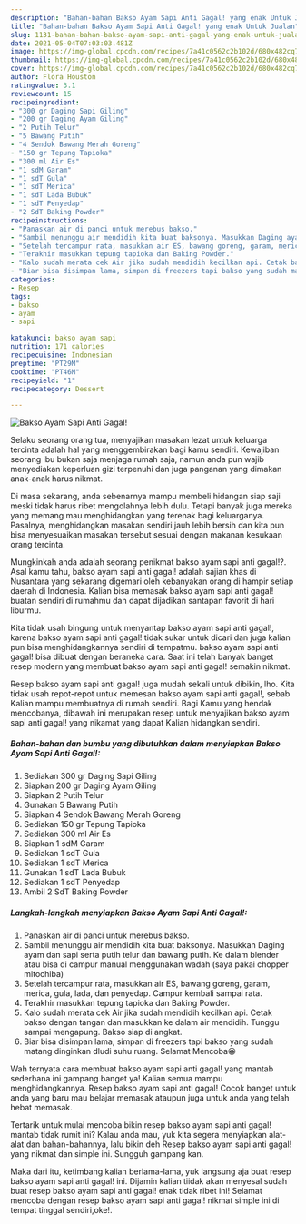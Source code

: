 ```yaml
---
description: "Bahan-bahan Bakso Ayam Sapi Anti Gagal! yang enak Untuk Jualan"
title: "Bahan-bahan Bakso Ayam Sapi Anti Gagal! yang enak Untuk Jualan"
slug: 1131-bahan-bahan-bakso-ayam-sapi-anti-gagal-yang-enak-untuk-jualan
date: 2021-05-04T07:03:03.481Z
image: https://img-global.cpcdn.com/recipes/7a41c0562c2b102d/680x482cq70/bakso-ayam-sapi-anti-gagal-foto-resep-utama.jpg
thumbnail: https://img-global.cpcdn.com/recipes/7a41c0562c2b102d/680x482cq70/bakso-ayam-sapi-anti-gagal-foto-resep-utama.jpg
cover: https://img-global.cpcdn.com/recipes/7a41c0562c2b102d/680x482cq70/bakso-ayam-sapi-anti-gagal-foto-resep-utama.jpg
author: Flora Houston
ratingvalue: 3.1
reviewcount: 15
recipeingredient:
- "300 gr Daging Sapi Giling"
- "200 gr Daging Ayam Giling"
- "2 Putih Telur"
- "5 Bawang Putih"
- "4 Sendok Bawang Merah Goreng"
- "150 gr Tepung Tapioka"
- "300 ml Air Es"
- "1 sdM Garam"
- "1 sdT Gula"
- "1 sdT Merica"
- "1 sdT Lada Bubuk"
- "1 sdT Penyedap"
- "2 SdT Baking Powder"
recipeinstructions:
- "Panaskan air di panci untuk merebus bakso."
- "Sambil menunggu air mendidih kita buat baksonya. Masukkan Daging ayam dan sapi serta putih telur dan bawang putih. Ke dalam blender atau bisa di campur manual menggunakan wadah (saya pakai chopper mitochiba)"
- "Setelah tercampur rata, masukkan air ES, bawang goreng, garam, merica, gula, lada, dan penyedap. Campur kembali sampai rata."
- "Terakhir masukkan tepung tapioka dan Baking Powder."
- "Kalo sudah merata cek Air jika sudah mendidih kecilkan api. Cetak bakso dengan tangan dan masukkan ke dalam air mendidih. Tunggu sampai mengapung. Bakso siap di angkat."
- "Biar bisa disimpan lama, simpan di freezers tapi bakso yang sudah matang dinginkan dludi suhu ruang. Selamat Mencoba😀"
categories:
- Resep
tags:
- bakso
- ayam
- sapi

katakunci: bakso ayam sapi 
nutrition: 171 calories
recipecuisine: Indonesian
preptime: "PT29M"
cooktime: "PT46M"
recipeyield: "1"
recipecategory: Dessert

---
```



![Bakso Ayam Sapi Anti Gagal!](https://img-global.cpcdn.com/recipes/7a41c0562c2b102d/680x482cq70/bakso-ayam-sapi-anti-gagal-foto-resep-utama.jpg)

Selaku seorang orang tua, menyajikan masakan lezat untuk keluarga tercinta adalah hal yang menggembirakan bagi kamu sendiri. Kewajiban seorang ibu bukan saja menjaga rumah saja, namun anda pun wajib menyediakan keperluan gizi terpenuhi dan juga panganan yang dimakan anak-anak harus nikmat.

Di masa  sekarang, anda sebenarnya mampu membeli hidangan siap saji meski tidak harus ribet mengolahnya lebih dulu. Tetapi banyak juga mereka yang memang mau menghidangkan yang terenak bagi keluarganya. Pasalnya, menghidangkan masakan sendiri jauh lebih bersih dan kita pun bisa menyesuaikan masakan tersebut sesuai dengan makanan kesukaan orang tercinta. 



Mungkinkah anda adalah seorang penikmat bakso ayam sapi anti gagal!?. Asal kamu tahu, bakso ayam sapi anti gagal! adalah sajian khas di Nusantara yang sekarang digemari oleh kebanyakan orang di hampir setiap daerah di Indonesia. Kalian bisa memasak bakso ayam sapi anti gagal! buatan sendiri di rumahmu dan dapat dijadikan santapan favorit di hari liburmu.

Kita tidak usah bingung untuk menyantap bakso ayam sapi anti gagal!, karena bakso ayam sapi anti gagal! tidak sukar untuk dicari dan juga kalian pun bisa menghidangkannya sendiri di tempatmu. bakso ayam sapi anti gagal! bisa dibuat dengan beraneka cara. Saat ini telah banyak banget resep modern yang membuat bakso ayam sapi anti gagal! semakin nikmat.

Resep bakso ayam sapi anti gagal! juga mudah sekali untuk dibikin, lho. Kita tidak usah repot-repot untuk memesan bakso ayam sapi anti gagal!, sebab Kalian mampu membuatnya di rumah sendiri. Bagi Kamu yang hendak mencobanya, dibawah ini merupakan resep untuk menyajikan bakso ayam sapi anti gagal! yang nikamat yang dapat Kalian hidangkan sendiri.

<!--inarticleads1-->

##### Bahan-bahan dan bumbu yang dibutuhkan dalam menyiapkan Bakso Ayam Sapi Anti Gagal!:

1. Sediakan 300 gr Daging Sapi Giling
1. Siapkan 200 gr Daging Ayam Giling
1. Siapkan 2 Putih Telur
1. Gunakan 5 Bawang Putih
1. Siapkan 4 Sendok Bawang Merah Goreng
1. Sediakan 150 gr Tepung Tapioka
1. Sediakan 300 ml Air Es
1. Siapkan 1 sdM Garam
1. Sediakan 1 sdT Gula
1. Sediakan 1 sdT Merica
1. Gunakan 1 sdT Lada Bubuk
1. Sediakan 1 sdT Penyedap
1. Ambil 2 SdT Baking Powder




<!--inarticleads2-->

##### Langkah-langkah menyiapkan Bakso Ayam Sapi Anti Gagal!:

1. Panaskan air di panci untuk merebus bakso.
1. Sambil menunggu air mendidih kita buat baksonya. Masukkan Daging ayam dan sapi serta putih telur dan bawang putih. Ke dalam blender atau bisa di campur manual menggunakan wadah (saya pakai chopper mitochiba)
1. Setelah tercampur rata, masukkan air ES, bawang goreng, garam, merica, gula, lada, dan penyedap. Campur kembali sampai rata.
1. Terakhir masukkan tepung tapioka dan Baking Powder.
1. Kalo sudah merata cek Air jika sudah mendidih kecilkan api. Cetak bakso dengan tangan dan masukkan ke dalam air mendidih. Tunggu sampai mengapung. Bakso siap di angkat.
1. Biar bisa disimpan lama, simpan di freezers tapi bakso yang sudah matang dinginkan dludi suhu ruang. Selamat Mencoba😀




Wah ternyata cara membuat bakso ayam sapi anti gagal! yang mantab sederhana ini gampang banget ya! Kalian semua mampu menghidangkannya. Resep bakso ayam sapi anti gagal! Cocok banget untuk anda yang baru mau belajar memasak ataupun juga untuk anda yang telah hebat memasak.

Tertarik untuk mulai mencoba bikin resep bakso ayam sapi anti gagal! mantab tidak rumit ini? Kalau anda mau, yuk kita segera menyiapkan alat-alat dan bahan-bahannya, lalu bikin deh Resep bakso ayam sapi anti gagal! yang nikmat dan simple ini. Sungguh gampang kan. 

Maka dari itu, ketimbang kalian berlama-lama, yuk langsung aja buat resep bakso ayam sapi anti gagal! ini. Dijamin kalian tiidak akan menyesal sudah buat resep bakso ayam sapi anti gagal! enak tidak ribet ini! Selamat mencoba dengan resep bakso ayam sapi anti gagal! nikmat simple ini di tempat tinggal sendiri,oke!.

